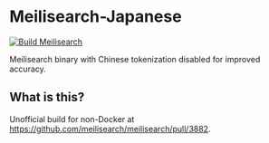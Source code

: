 # Meilisearch-Japanese
[![Build Meilisearch](https://github.com/AmaseCocoa/Meilisearch-Japanese/actions/workflows/meili.yml/badge.svg)](https://github.com/AmaseCocoa/Meilisearch-Japanese/actions/workflows/meili.yml)

Meilisearch binary with Chinese tokenization disabled for improved accuracy.
## What is this?
Unofficial build for non-Docker at https://github.com/meilisearch/meilisearch/pull/3882.

